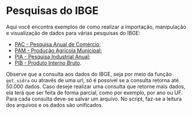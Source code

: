 # Pesquisas do IBGE

Aqui você encontra exemplos de como realizar a importação, manipulação e visualização
de dados para várias pesquisas do IBGE:

 * [PAC - Pesquisa Anual de Comércio](https://github.com/FundacaoJoaoPinheiro/R/tree/main/Pesquisas%20do%20IBGE/PAC);
 * [PAM - Produção Agrícola Municipal](https://github.com/FundacaoJoaoPinheiro/R/tree/main/Pesquisas%20do%20IBGE/PAM);
 * [PIA - Pesquisa Industrial Anual](https://github.com/FundacaoJoaoPinheiro/R/tree/main/Pesquisas%20do%20IBGE/PIA);
 * [PIB - Produto Interno Bruto](https://github.com/FundacaoJoaoPinheiro/R/tree/main/Pesquisas%20do%20IBGE/PIB).

Observe que a consulta aos dados do IBGE, seja por meio da função `get_sidra` ou através de uma url, só é possível se a consulta retorna até 50.000 dados. Caso deseje realizar uma consulta que retorne mais dados, ela terá que ser feita de forma parcial, como por exemplo, por ano ou UF. Para cada consulta deve-se salvar um arquivo. No script, faz-se a leitura dos arquivos e os dados são unificados.
